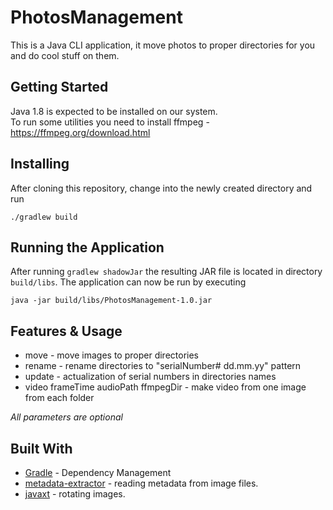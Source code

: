 # PhotosManagement

This is a Java CLI application, it move photos to proper directories for you and do cool stuff on them.

## Getting Started

Java 1.8 is expected to be installed on our system.\
To run some utilities you need to install ffmpeg - https://ffmpeg.org/download.html

## Installing

After cloning this repository, change into the newly created directory and run

```
./gradlew build
```

## Running the Application

After running `gradlew shadowJar` the resulting JAR file is located in directory `build/libs`.
The application can now be run by executing

```
java -jar build/libs/PhotosManagement-1.0.jar
```

## Features & Usage

* move - move images to proper directories
* rename - rename directories to "serialNumber# dd.mm.yy" pattern
* update - actualization of serial numbers in directories names
* video frameTime audioPath ffmpegDir - make video from one image from each folder


*All parameters are optional*

## Built With

* [Gradle](https://gradle.org) - Dependency Management
* [metadata-extractor](https://github.com/drewnoakes/metadata-extractor) -  reading metadata from image files.
* [javaxt](https://mvnrepository.com/artifact/javaxt/javaxt-core/1.7.8) - rotating images.
